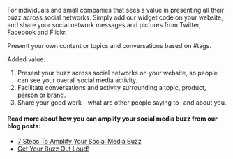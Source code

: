 For individuals and small companies that sees a value in presenting all their buzz across social networks. Simply add our widget code on your website, and share your social network messages and pictures from Twitter, Facebook and Flickr.

Present your own content or topics and conversations based on #tags.

Added value:

1. Present your buzz across social networks on your website, so people can see your overall social media activity.
2. Facilitate conversations and activity surrounding a topic, product, person or brand.
3. Share your good work - what are other people saying to- and about you.


#### Read more about how you can amplify your social media buzz from our blog posts:

- <a href="http://blog.gignal.com/post/19780440403/7-steps-to-amplify-your-social-media-buzz">7 Steps To Amplify Your Social Media Buzz</a>
- <a href="http://blog.gignal.com/post/23728852990/get-your-buzz-out-loud">Get Your Buzz Out Loud!</a>
